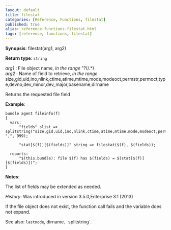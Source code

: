 ```yaml
---
layout: default
title: filestat
categories: [Reference, Functions, filestat]
published: true
alias: reference-functions-filestat.html
tags: [reference, functions, filestat]
---
```




**Synopsis**: filestat(arg1, arg2) 

**Return type**: `string`

  
 *arg1* : File object name, *in the range* "?(/.\*)   
 *arg2* : Name of field to retrieve, *in the range*
size,gid,uid,ino,nlink,ctime,atime,mtime,mode,modeoct,permstr,permoct,type,devno,dev_minor,dev_major,basename,dirname   

Returns the requested file field

**Example**:  
   

```cf3
bundle agent fileinfo(f)
{
  vars:
      "fields" slist => splitstring("size,gid,uid,ino,nlink,ctime,atime,mtime,mode,modeoct,permstr,permoct,type,devno,dev_minor,dev_major,basename,dirname", ",", 999);

      "stat[$(f)][$(fields)]" string => filestat($(f), $(fields));

  reports:
      "$(this.bundle): file $(f) has $(fields) = $(stat[$(f)][$(fields)])";
}
```

**Notes**:  
   
The list of fields may be extended as needed.

*History*: Was introduced in version 3.5.0,Enterprise 3.1 (2013)

If the file object does not exist, the function call fails and the
variable does not expand.

See also: `lastnode`, dirname`, `splitstring`.
